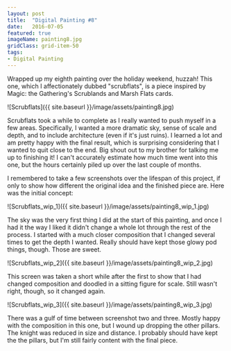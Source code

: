 ```yaml
---
layout: post
title:  "Digital Painting #8"
date:   2016-07-05
featured: true
imageName: painting8.jpg
gridClass: grid-item-50
tags:
- Digital Painting
---
```


<span class="dropcap">W</span>rapped up my eighth painting over the holiday weekend, huzzah! This one, which I affectionately dubbed "scrubflats", is a piece inspired by Magic: the Gathering's Scrublands and Marsh Flats cards. 

![Scrubflats]({{ site.baseurl }}/image/assets/painting8.jpg)

Scrubflats took a while to complete as I really wanted to push myself in a few areas. Specifically, I wanted a more dramatic sky, sense of scale and depth, and to include architecture (even if it's just ruins). I learned a lot and am pretty happy with the final result, which is surprising considering that I wanted to quit close to the end. Big shout out to my brother for talking me up to finishing it! I can't accurately estimate how much time went into this one, but the hours certainly piled up over the last couple of months. 

I remembered to take a few screenshots over the lifespan of this project, if only to show how different the original idea and the finished piece are. Here was the initial concept:

![Scrubflats_wip_1]({{ site.baseurl }}/image/assets/painting8_wip_1.jpg)

The sky was the very first thing I did at the start of this painting, and once I had it the way I liked it didn't change a whole lot through the rest of the process. I started with a much closer composition that I changed several times to get the depth I wanted. Really should have kept those glowy pod things, though. Those are sweet.


![Scrubflats_wip_2]({{ site.baseurl }}/image/assets/painting8_wip_2.jpg)

This screen was taken a short while after the first to show that I had changed composition and doodled in a sitting figure for scale. Still wasn't right, though, so it changed again.


![Scrubflats_wip_3]({{ site.baseurl }}/image/assets/painting8_wip_3.jpg)

There was a gulf of time between screenshot two and three. Mostly happy with the composition in this one, but I wound up dropping the other pillars. The knight was reduced in size and distance. I probably should have kept the the pillars, but I'm still fairly content with the final piece.